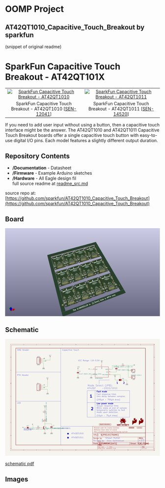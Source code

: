 # OOMP Project  
## AT42QT1010_Capacitive_Touch_Breakout  by sparkfun  
  
(snippet of original readme)  
  
SparkFun Capacitive Touch Breakout - AT42QT101X  
====================================  
  
<table class="table table-hover table-striped table-bordered">  
  <tr>  
   <td><a href="https://www.sparkfun.com/products/12041"><div align="center"><img src="https://cdn.sparkfun.com//assets/parts/8/6/1/8/12041-SparkFun_Capacitive_Touch_Breakout_-_AT42QT1010-01.jpg" title="SparkFun Capacitive Touch Breakout - AT42QT1010"></div></a></td>  
  <td><a href="https://www.sparkfun.com/products/14520"><div align="center"><img src="https://cdn.sparkfun.com//assets/parts/1/2/5/9/6/14520-SparkFun_Capacitive_Touch_Breakout_-_AT42QT1011-01.jpg" title="SparkFun Capacitive Touch Breakout - AT42QT1011"></div></a></center></td>  
  </tr>  
  <tr>  
    <td><div align="center">SparkFun Capacitive Touch Breakout - AT42QT1010 [<a href="https://www.sparkfun.com/products/12041">SEN-12041</a>]</div></td>  
    <td><div align="center">SparkFun Capacitive Touch Breakout - AT42QT1011 [<a href="https://www.sparkfun.com/products/14520">SEN-14520</a>]</div></td>  
  </tr>  
</table>  
  
If you need to add user input without using a button, then a capacitive touch interface might be the answer. The AT42QT1010 and AT42QT1011 Capacitive Touch Breakout boards offer a single capacitive touch button with easy-to-use digital I/O pins. Each model features a slightly different output duration.  
  
Repository Contents  
-------------------  
* **/Documentation** - Datasheet  
* **/Firmware** - Example Arduino sketches  
* **/Hardware** - All Eagle design fil  
  full source readme at [readme_src.md](readme_src.md)  
  
source repo at: [https://github.com/sparkfun/AT42QT1010_Capacitive_Touch_Breakout](https://github.com/sparkfun/AT42QT1010_Capacitive_Touch_Breakout)  
## Board  
  
[![working_3d.png](working_3d_600.png)](working_3d.png)  
## Schematic  
  
[![working_schematic.png](working_schematic_600.png)](working_schematic.png)  
  
[schematic pdf](working_schematic.pdf)  
## Images  
